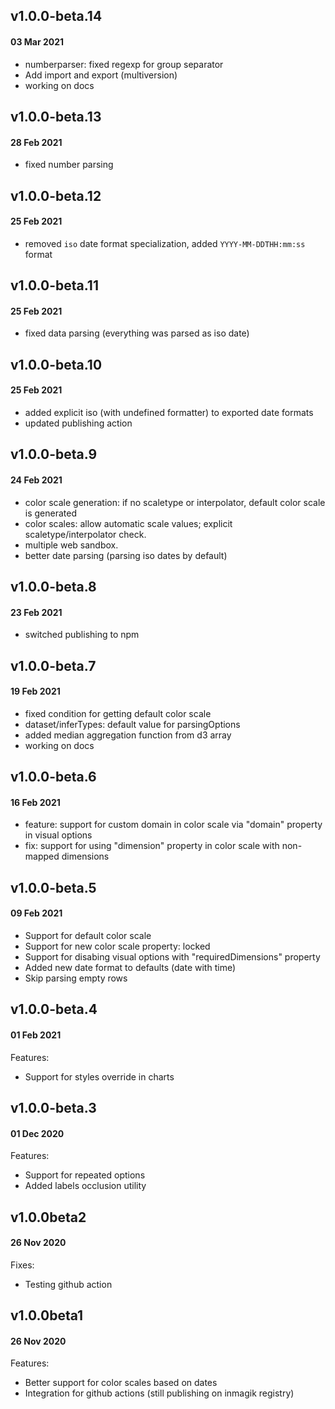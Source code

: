 ## v1.0.0-beta.14
#### 03 Mar 2021
- numberparser: fixed regexp for group separator
- Add import and export (multiversion)
- working on docs
## v1.0.0-beta.13
#### 28 Feb 2021
- fixed number parsing
## v1.0.0-beta.12
#### 25 Feb 2021
- removed `iso` date format specialization, added `YYYY-MM-DDTHH:mm:ss` format
## v1.0.0-beta.11
#### 25 Feb 2021
- fixed data parsing (everything was parsed as iso date)
## v1.0.0-beta.10
#### 25 Feb 2021
- added explicit iso (with undefined formatter) to exported date formats
- updated publishing action
## v1.0.0-beta.9
#### 24 Feb 2021
- color scale generation: if no scaletype or interpolator, default color scale is generated
- color scales: allow automatic scale values; explicit scaletype/interpolator check.
- multiple web sandbox. 
- better date parsing (parsing iso dates by default)

## v1.0.0-beta.8
#### 23 Feb 2021
- switched publishing to npm
## v1.0.0-beta.7
#### 19 Feb 2021
- fixed condition for getting default color scale
- dataset/inferTypes: default value for parsingOptions
- added median aggregation function from d3 array
- working on docs

## v1.0.0-beta.6
#### 16 Feb 2021
- feature: support for custom domain in color scale via "domain" property in visual options
- fix: support for using "dimension" property in color scale with non-mapped dimensions

## v1.0.0-beta.5
#### 09 Feb 2021

- Support for default color scale
- Support for new color scale property: locked
- Support for disabing visual options with "requiredDimensions" property
- Added new date format to defaults (date with time)
- Skip parsing empty rows

## v1.0.0-beta.4
#### 01 Feb 2021

Features:
- Support for styles override in charts

## v1.0.0-beta.3
#### 01 Dec 2020

Features:
- Support for repeated options
- Added labels occlusion utility

## v1.0.0beta2
#### 26 Nov 2020

Fixes:
- Testing github action


## v1.0.0beta1
#### 26 Nov 2020

Features:
- Better support for color scales based on dates
- Integration for github actions (still publishing on inmagik registry)
